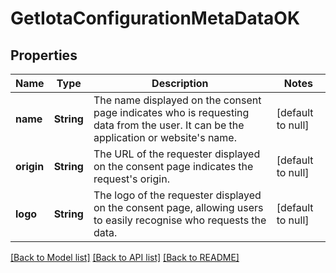 # GetIotaConfigurationMetaDataOK

## Properties

| Name       | Type       | Description                                                                                                                             | Notes             |
| ---------- | ---------- | --------------------------------------------------------------------------------------------------------------------------------------- | ----------------- |
| **name**   | **String** | The name displayed on the consent page indicates who is requesting data from the user. It can be the application or website&#39;s name. | [default to null] |
| **origin** | **String** | The URL of the requester displayed on the consent page indicates the request&#39;s origin.                                              | [default to null] |
| **logo**   | **String** | The logo of the requester displayed on the consent page, allowing users to easily recognise who requests the data.                      | [default to null] |

[[Back to Model list]](../README.md#documentation-for-models) [[Back to API list]](../README.md#documentation-for-api-endpoints) [[Back to README]](../README.md)
